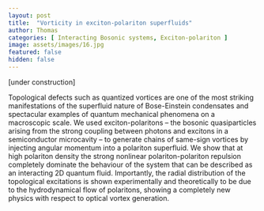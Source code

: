 ```yaml
---
layout: post
title:  "Vorticity in exciton-polariton superfluids"
author: Thomas
categories: [ Interacting Bosonic systems, Exciton-polariton ]
image: assets/images/16.jpg
featured: false
hidden: false
---
```

[under construction]

Topological defects such as quantized vortices are one of the most striking manifestations of the superfluid nature of Bose-Einstein condensates and spectacular examples of quantum mechanical phenomena on a macroscopic scale.
We used exciton-polaritons – the bosonic quasiparticles arising from the strong coupling between photons and excitons in a semiconductor microcavity – to generate chains of same-sign vortices by injecting angular momentum into a polariton superfluid.
We show that at high polariton density the strong nonlinear polariton-polariton repulsion completely dominate the behaviour of the system that can be described as an interacting 2D quantum fluid. 
Importantly, the radial distribution of the topological excitations is shown experimentally and theoretically to be due to the hydrodynamical flow of polaritons, showing a completely new physics with respect to optical vortex generation.
